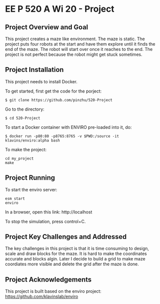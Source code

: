 # EE P 520 A Wi 20 - Project

## Project Overview and Goal
This project creates a maze like environment. The maze is static. The project puts four robots at the start and have them explore until it finds the end of the maze. The robot will start over once it reaches to the end. The project is not perfect because the robot might get stuck sometimes.

## Project Installation 
This project needs to install Docker. 

To get started, first get the code for the porject:
```
$ git clone https://github.com/pinzhu/520-Project
```

Go to the directory: 
```
$ cd 520-Project
```

To start a Docker container with ENVIRO pre-loaded into it, do:
```
$ docker run -p80:80 -p8765:8765 -v $PWD:/source -it klavins/enviro:alpha bash
```

To make the project:
```
cd my_project
make
```

## Project Running
To start the enviro server:
```
esm start
enviro
```

In a browser, open this link:
http://localhost

To stop the simulation, press control+C.

## Project Key Challenges and Addressed
The key challenges in this project is that it is time consuming to design, scale and draw blocks for the maze. It is hard to make the coordinates accurate and blocks algin. Later I decide to build a grid to make maze coordiates more visible and delete the grid after the maze is done.


## Project Acknowledgements
This project is built based on the enviro project: https://github.com/klavinslab/enviro
